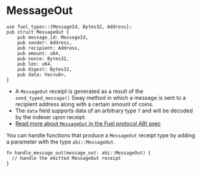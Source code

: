 # MessageOut

```rust,ignore
use fuel_types::{MessageId, Bytes32, Address};
pub struct MessageOut {
    pub message_id: MessageId,
    pub sender: Address,
    pub recipient: Address,
    pub amount: u64,
    pub nonce: Bytes32,
    pub len: u64,
    pub digest: Bytes32,
    pub data: Vec<u8>,
}
```

- A `MessageOut` receipt is generated as a result of the `send_typed_message()` Sway method in which a message is sent to a recipient address along with a certain amount of coins.
- The `data` field supports data of an arbitrary type `T` and will be decoded by the indexer upon receipt.
- [Read more about `MessageOut` in the Fuel protocol ABI spec](https://github.com/FuelLabs/fuel-specs/blob/master/src/protocol/abi/receipts.md#messageout-receipt)

You can handle functions that produce a `MessageOut` receipt type by adding a parameter with the type `abi::MessageOut`.

```rust, ignore
fn handle_message_out(message_out: abi::MessageOut) {
  // handle the emitted MessageOut receipt
}
```
